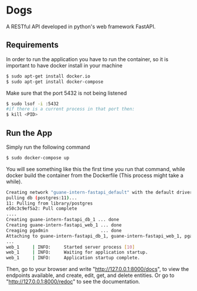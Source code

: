 # Dogs

A RESTful API developed in python's web framework FastAPI.

## Requirements
In order to run the application you have to run the container, so it is important to have docker install in your machine
```sh
$ sudo apt-get install docker.io
$ sudo apt-get install docker-compose
```

Make sure that the port 5432 is not being listened
```sh
$ sudo lsof -i :5432
#if there is a current process in that port then:
$ kill <PID>
```

## Run the App

Simply run the following command
```sh
$ sudo docker-compose up
```
You will see something like this the first time you run that command, while docker build the container from the Dockerfile (This process might take a while).
```sh
Creating network "guane-intern-fastapi_default" with the default driver
pulling db (postgres:11)...
11: Pulling from library/postgres
e50c3c9ef5a2: Pull complete
....
Creating guane-intern-fastapi_db_1 ... done
Creating guane-intern-fastapi_web_1 ... done
Creaging pgadmin                    ... done
Attaching to guane-intern-fastapi_db_1, guane-intern-fastapi_web_1, pgadmin
...
web_1     | INFO:     Started server process [10]
web_1     | INFO:     Waiting for application startup.
web_1     | INFO:     Application startup complete.
```

Then, go to your browser and write "http://127.0.0.1:8000/docs", to view the endpoints available, and create, edit, get, and delete entities. Or go to "http://127.0.0.1:8000/redoc" to see the documentation.

